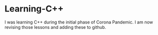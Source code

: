 # Learning-C++
I was learning C++ during the initial phase of Corona Pandemic. I am now revising those lessons and adding these to github.
